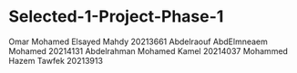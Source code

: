 # Selected-1-Project-Phase-1
Omar Mohamed Elsayed Mahdy 20213661
Abdelraouf AbdElmneaem Mohamed 20214131
Abdelrahman Mohamed Kamel  20214037
Mohammed Hazem Tawfek 20213913 
